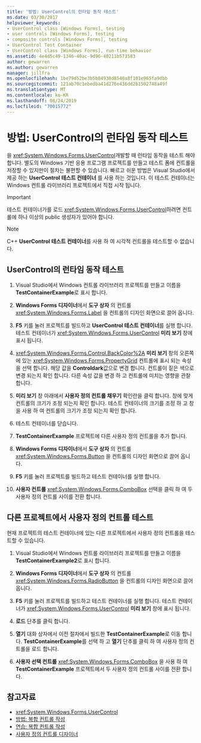 ```yaml
---
title: '방법: UserControl의 런타임 동작 테스트'
ms.date: 03/30/2017
helpviewer_keywords:
- UserControl class [Windows Forms], testing
- user controls [Windows Forms], testing
- composite controls [Windows Forms], testing
- UserControl Test Container
- UserControl class [Windows Forms], run-time behavior
ms.assetid: 4e4d5c49-1346-40ac-9d96-40211b573583
author: gewarren
ms.author: gewarren
manager: jillfra
ms.openlocfilehash: 1be79d52be3b5b84938d8548a8f101e965fa9dbb
ms.sourcegitcommit: 121ab70c1ebedba41d276e436dd2b1502748a49f
ms.translationtype: MT
ms.contentlocale: ko-KR
ms.lasthandoff: 08/24/2019
ms.locfileid: "70015772"
---
```

# <a name="how-to-test-the-run-time-behavior-of-a-usercontrol"></a>방법: UserControl의 런타임 동작 테스트

을 <xref:System.Windows.Forms.UserControl>개발할 때 런타임 동작을 테스트 해야 합니다. 별도의 Windows 기반 응용 프로그램 프로젝트를 만들고 테스트 폼에 컨트롤을 저장할 수 있지만이 절차는 불편할 수 있습니다. 빠르고 쉬운 방법은 Visual Studio에서 제공 하는 **UserControl 테스트 컨테이너** 를 사용 하는 것입니다. 이 테스트 컨테이너는 Windows 컨트롤 라이브러리 프로젝트에서 직접 시작 됩니다.

> [!IMPORTANT]
> 테스트 컨테이너가를 로드 <xref:System.Windows.Forms.UserControl>하려면 컨트롤에 하나 이상의 public 생성자가 있어야 합니다.

> [!NOTE]
> C++ **UserControl 테스트 컨테이너**를 사용 하 여 시각적 컨트롤을 테스트할 수 없습니다.

## <a name="test-the-run-time-behavior-of-a-usercontrol"></a>UserControl의 런타임 동작 테스트

1. Visual Studio에서 Windows 컨트롤 라이브러리 프로젝트를 만들고 이름을 **TestContainerExample**로 표시 합니다.

2. **Windows Forms 디자이너**에서 **도구 상자** 의 컨트롤 <xref:System.Windows.Forms.Label> 을 컨트롤의 디자인 화면으로 끌어 옵니다.

3. **F5** 키를 눌러 프로젝트를 빌드하고 **UserControl 테스트 컨테이너**를 실행 합니다. 테스트 컨테이너가 <xref:System.Windows.Forms.UserControl> **미리 보기** 창에 표시 됩니다.

4. <xref:System.Windows.Forms.Control.BackColor%2A> **미리 보기** 창의 오른쪽에 있는 <xref:System.Windows.Forms.PropertyGrid> 컨트롤에 표시 되는 속성을 선택 합니다. 해당 값을 **Controldark**값으로 변경 합니다. 컨트롤이 짙은 색으로 변경 되는지 확인 합니다. 다른 속성 값을 변경 하 고 컨트롤에 미치는 영향을 관찰 합니다.

5. **미리 보기** 창 아래에서 **사용자 정의 컨트롤 채우기** 확인란을 클릭 합니다. 창에 맞게 컨트롤의 크기가 조정 되는지 확인 합니다. 테스트 컨테이너의 크기를 조정 하 고 창을 사용 하 여 컨트롤의 크기가 조정 되는지 확인 합니다.

6. 테스트 컨테이너를 닫습니다.

7. **TestContainerExample** 프로젝트에 다른 사용자 정의 컨트롤을 추가 합니다.

8. **Windows Forms 디자이너**에서 **도구 상자** 의 컨트롤 <xref:System.Windows.Forms.Button> 을 컨트롤의 디자인 화면으로 끌어 옵니다.

9. **F5** 키를 눌러 프로젝트를 빌드하고 테스트 컨테이너를 실행 합니다.

10. **사용자 컨트롤** <xref:System.Windows.Forms.ComboBox> 선택을 클릭 하 여 두 사용자 정의 컨트롤 사이를 전환 합니다.

## <a name="test-user-controls-from-another-project"></a>다른 프로젝트에서 사용자 정의 컨트롤 테스트

현재 프로젝트의 테스트 컨테이너에 있는 다른 프로젝트에서 사용자 정의 컨트롤을 테스트할 수 있습니다.

1. Visual Studio에서 Windows 컨트롤 라이브러리 프로젝트를 만들고 이름을 **TestContainerExample2**로 표시 합니다.

2. **Windows Forms 디자이너**에서 **도구 상자** 의 컨트롤 <xref:System.Windows.Forms.RadioButton> 을 컨트롤의 디자인 화면으로 끌어 옵니다.

3. **F5** 키를 눌러 프로젝트를 빌드하고 테스트 컨테이너를 실행 합니다. 테스트 컨테이너가 <xref:System.Windows.Forms.UserControl> **미리 보기** 창에 표시 됩니다.

4. **로드** 단추를 클릭 합니다.

5. **열기** 대화 상자에서 이전 절차에서 빌드한 **TestContainerExample**로 이동 합니다. **TestContainerExample**를 선택 하 고 **열기** 단추를 클릭 하 여 사용자 정의 컨트롤을 로드 합니다.

6. **사용자 선택 컨트롤** <xref:System.Windows.Forms.ComboBox> 을 사용 하 여 **TestContainerExample** 프로젝트에서 두 사용자 정의 컨트롤 사이를 전환 합니다.

## <a name="see-also"></a>참고자료

- <xref:System.Windows.Forms.UserControl>
- [방법: 복합 컨트롤 작성](how-to-author-composite-controls.md)
- [연습: 복합 컨트롤 작성](walkthrough-authoring-a-composite-control-with-visual-csharp.md)
- [사용자 정의 컨트롤 디자이너](https://docs.microsoft.com/previous-versions/visualstudio/visual-studio-2010/183c3hth(v=vs.100))
